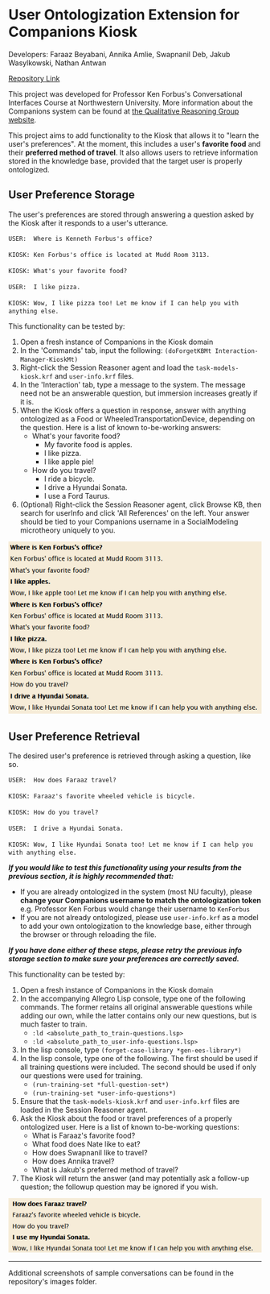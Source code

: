 # User Ontologization Extension for Companions Kiosk

Developers: Faraaz Beyabani, Annika Amlie, Swapnanil Deb, Jakub Wasylkowski, Nathan Antwan

[Repository Link](https://github.com/swapnanildeb/EECS_396_conversational_interfaces)

This project was developed for Professor Ken Forbus's Conversational Interfaces Course at Northwestern University.
More information about the Companions system can be found at [the Qualitative Reasoning Group website](http://www.qrg.northwestern.edu/).

This project aims to add functionality to the Kiosk that allows it to "learn the user's preferences". At the moment, this includes a user's **favorite food** and their **preferred method of travel**. It also allows users to retrieve information stored in the knowledge base, provided that the target user is properly ontologized.

## User Preference Storage

The user's preferences are stored through answering a question asked by the Kiosk after it responds to a user's utterance. 
```
USER:  Where is Kenneth Forbus's office?

KIOSK: Ken Forbus's office is located at Mudd Room 3113.

KIOSK: What's your favorite food?

USER:  I like pizza.

KIOSK: Wow, I like pizza too! Let me know if I can help you with anything else.
```

This functionality can be tested by: 
1. Open a fresh instance of Companions in the Kiosk domain
2. In the 'Commands' tab, input the following: `(doForgetKBMt Interaction-Manager-KioskMt)`
3. Right-click the Session Reasoner agent and load the `task-models-kiosk.krf` and `user-info.krf` files.
4. In the 'Interaction' tab, type a message to the system. The message need not be an answerable question, but immersion increases greatly if it is.
5. When the Kiosk offers a question in response, answer with anything ontologized as a Food or WheeledTransportationDevice, depending on the question. Here is a list of known to-be-working answers:
   * What's your favorite food?
     - My favorite food is apples.
     - I like pizza.
     - I like apple pie!
   * How do you travel?
     - I ride a bicycle.
     - I drive a Hyundai Sonata.
     - I use a Ford Taurus.
6. \(Optional) Right-click the Session Reasoner agent, click Browse KB, then search for userInfo and click 'All References' on the left. Your answer should be tied to your Companions username in a SocialModeling microtheory uniquely to you.

<p align="center">
  <img src="images/info_storage_1.png" alt="Example of information storage functionality through conversation">
</p>

## User Preference Retrieval

The desired user's preference is retrieved through asking a question, like so. 
```
USER:  How does Faraaz travel?

KIOSK: Faraaz's favorite wheeled vehicle is bicycle.

KIOSK: How do you travel?

USER:  I drive a Hyundai Sonata.

KIOSK: Wow, I like Hyundai Sonata too! Let me know if I can help you with anything else.
```

***If you would like to test this functionality using your results from the previous section, it is highly recommended that:***
- If you are already ontologized in the system (most NU faculty), please **change your Companions username to match the ontologization token** e.g. Professor Ken Forbus would change their username to `KenForbus`
- If you are not already ontologized, please use `user-info.krf` as a model to add your own ontologization to the knowledge base, either through the browser or through reloading the file.

***If you have done either of these steps, please retry the previous info storage section to make sure your preferences are correctly saved.***

This functionality can be tested by:
1. Open a fresh instance of Companions in the Kiosk domain
2. In the accompanying Allegro Lisp console, type one of the following commands. The former retains all original answerable questions while adding our own, while the latter contains only our new questions, but is much faster to train.
   * `:ld <absolute_path_to_train-questions.lsp>`
   * `:ld <absolute_path_to_user-info-questions.lsp>`
3. In the lisp console, type `(forget-case-library *gen-ees-library*)`
4. In the lisp console, type one of the following. The first should be used if all training questions were included. The second should be used if only our questions were used for training.
   * `(run-training-set *full-question-set*)`
   * `(run-training-set *user-info-questions*)`
5. Ensure that the `task-models-kiosk.krf` and `user-info.krf` files are loaded in the Session Reasoner agent.
6. Ask the Kiosk about the food or travel preferences of a properly ontologized user. Here is a list of known to-be-working questions:
   * What is Faraaz's favorite food?
   * What food does Nate like to eat?
   * How does Swapnanil like to travel?
   * How does Annika travel?
   * What is Jakub's preferred method of travel?
7. The Kiosk will return the answer (and may potentially ask a follow-up question; the followup question may be ignored if you wish.

<p align="center">
  <img src="images/info_retrieval_1.png" alt="Example of information retrieval functionality">
</p>

***

Additional screenshots of sample conversations can be found in the repository's images folder.
